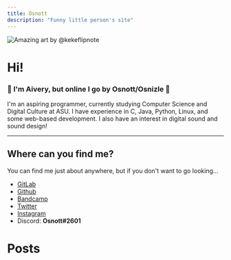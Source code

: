 ```yaml
---
title: Osnott
description: "Funny little person's site"
---
```

<img
  id="foxy"
  src="/images/ralsei.gif"
  alt="Amazing art by @kekeflipnote">

# Hi!

### 💛 I'm Aivery, but online I go by Osnott/Osnizle 💛

I'm an aspiring programmer, currently studying Computer Science and Digital Culture at ASU. I have experience in C, Java, Python, Linux, and some web-based development. I also have an interest in digital sound and sound design!

---

## Where can you find me?

You can find me just about anywhere, but if you don't want to go looking...

- [GitLab](https://gitlab.com/Osnott)
- [Github](https://github.com/osnott)
- [Bandcamp](https://osnott.bandcamp.com/)
- [Twitter](https://twitter.com/osnizle)
- [Instagram](https://www.instagram.com/osnizle/)
- Discord: **Osnott#2601**

# Posts
